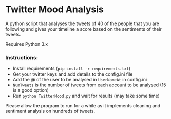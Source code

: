 # Twitter Mood Analysis

A python script that analyses the tweets of 40 of the people that you are following and gives your timeline a score based on the sentiments of their tweets.

Requires Python 3.x

### Instructions:
* Install requirements (`pip install -r requirements.txt`)
* Get your twitter keys and add details to the config.ini file
* Add the @ of the user to be analysed in `UserNameAt` in config.ini
* `NumTweets` is the number of tweets from each account to be analysed (15 is a good option)
* Run `python TwitterMood.py` and wait for results (may take some time)

Please allow the program to run for a while as it implements cleaning and sentiment analysis on hundreds of tweets.
